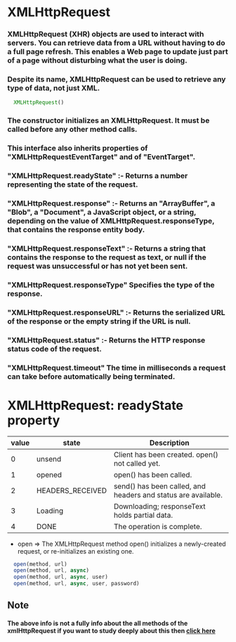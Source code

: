 # XMLHttpRequest
### XMLHttpRequest (XHR) objects are used to interact with servers. You can retrieve data from a URL without having to do a full page refresh. This enables a Web page to update just part of a page without disturbing what the user is doing.

### Despite its name, XMLHttpRequest can be used to retrieve any type of data, not just XML.

```javascript
  XMLHttpRequest()
```
### The constructor initializes an XMLHttpRequest. It must be called before any other method calls. 

### This interface also inherits properties of "XMLHttpRequestEventTarget" and of "EventTarget".

### "XMLHttpRequest.readyState" :- Returns a number representing the state of the request.

### "XMLHttpRequest.response" :- Returns an "ArrayBuffer", a "Blob", a "Document", a JavaScript object, or a string, depending on the value of XMLHttpRequest.responseType, that contains the response entity body.

### "XMLHttpRequest.responseText" :- Returns a string that contains the response to the request as text, or null if the request was unsuccessful or has not yet been sent.

### "XMLHttpRequest.responseType" Specifies the type of the response.

### "XMLHttpRequest.responseURL" :-  Returns the serialized URL of the response or the empty string if the URL is null.

### "XMLHttpRequest.status" :-  Returns the HTTP response status code of the request.

### "XMLHttpRequest.timeout" The time in milliseconds a request can take before automatically being terminated.
 
# XMLHttpRequest: readyState property

| value | state | Description |
| ----- | ----- | ----------- |
| 0     | unsend| Client has been created. open() not called yet.|
|  1    |opened |open() has been called.|
|  2    |HEADERS_RECEIVED |send() has been called, and headers and status are available.|
|  3    |Loading|Downloading; responseText holds partial data.|
|  4   | DONE  |The operation is complete.|


- open  => The XMLHttpRequest method open() initializes a newly-created request, or re-initializes an existing one.
```javascript
  open(method, url)
  open(method, url, async)
  open(method, url, async, user)
  open(method, url, async, user, password)
```
 ## Note
#### The above info is not a fully info about the all methods of the xmlHttpRequest if you want to study deeply about this then [click here ](https://developer.mozilla.org/en-US/docs/Web/API/XMLHttpRequest)